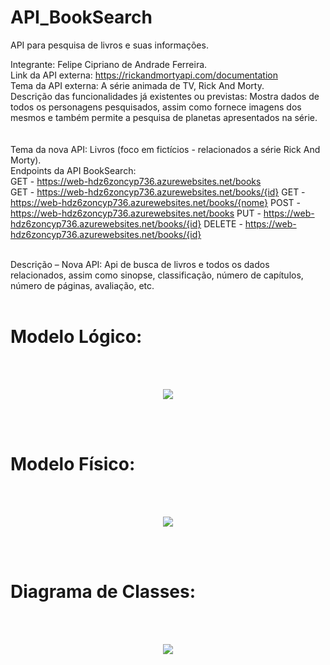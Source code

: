 # API_BookSearch
API para pesquisa de livros e suas informações.

Integrante: Felipe Cipriano de Andrade Ferreira.
<br>
Link da API externa: https://rickandmortyapi.com/documentation 
<br>
Tema da API externa: A série animada de TV, Rick And Morty. 
<br>
Descrição das funcionalidades já existentes ou previstas: Mostra dados de todos os personagens pesquisados, assim como fornece imagens dos mesmos e também permite a pesquisa de planetas apresentados na série.  
<br>
<br>
Tema da nova API: Livros (foco em fictícios -  relacionados a série Rick And Morty). 
<br>
Endpoints da API BookSearch: 
<br>
GET - https://web-hdz6zoncyp736.azurewebsites.net/books </br>
GET - https://web-hdz6zoncyp736.azurewebsites.net/books/{id}
GET - https://web-hdz6zoncyp736.azurewebsites.net/books/{nome}
POST - https://web-hdz6zoncyp736.azurewebsites.net/books
PUT - https://web-hdz6zoncyp736.azurewebsites.net/books/{id}
DELETE - https://web-hdz6zoncyp736.azurewebsites.net/books/{id}


<br>
Descrição – Nova API: Api de busca de livros e todos os dados relacionados, assim como sinopse, classificação, número de capítulos, número de páginas, avaliação, etc. 
</br>
</br>

# Modelo Lógico:
</br>
</br>
<p align="center">
<img src="https://github.com/NuclearBug/API_BookSearch/assets/71195558/d47bb838-1660-4523-b590-7226e60a18ab.png"/>
</p>
</br>
</br>

# Modelo Físico:
</br>
</br>
<p align="center">
<img src="https://github.com/NuclearBug/API_BookSearch/assets/71195558/aef282e3-e643-46f4-9a75-4c4dd596d828.png"/>
</p>
</br>
</br>

# Diagrama de Classes:
</br>
</br>
<p align="center">
<img src="https://github.com/NuclearBug/API_BookSearch/assets/71195558/9e3c14e6-ed80-4150-a461-db0d9845b2fc.png"/>
</p>
